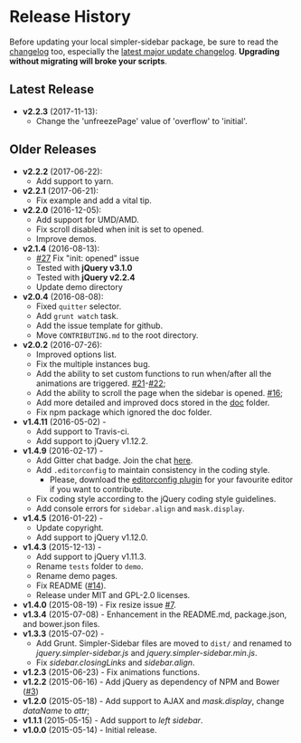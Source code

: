 # Release History

Before updating your local simpler-sidebar package, be sure to read the [changelog](https://github.com/simple-sidebar/simpler-sidebar/blob/master/doc/changelogs) too, especially the [latest major update changelog](https://github.com/simple-sidebar/simpler-sidebar/blob/master/doc/changelogs/v2.0.2.md). **Upgrading without migrating will broke your scripts**.

## Latest Release
* **v2.2.3** (2017-11-13):
  * Change the 'unfreezePage' value of 'overflow' to 'initial'.

## Older Releases
* **v2.2.2** (2017-06-22):
  * Add support to yarn.
* **v2.2.1** (2017-06-21):
  * Fix example and add a vital tip.
* **v2.2.0** (2016-12-05):
  * Add support for UMD/AMD.
  * Fix scroll disabled when init is set to opened.
  * Improve demos.
* **v2.1.4** (2016-08-13):
  * [#27](https://github.com/simple-sidebar/simpler-sidebar/issues/27) Fix "init: opened" issue
  * Tested with **jQuery v3.1.0**
  * Tested with **jQuery v2.2.4**
  * Update demo directory
* **v2.0.4** (2016-08-08):
  * Fixed `quitter` selector.
  * Add `grunt watch` task.
  * Add the issue template for github.
  * Move `CONTRIBUTING.md` to the root directory.
* **v2.0.2** (2016-07-26):
  * Improved options list.
  * Fix the multiple instances bug.
  * Add the ability to set custom functions to run when/after all the animations are triggered. [#21](https://github.com/simple-sidebar/simpler-sidebar/issues/21)-[#22](https://github.com/simple-sidebar/simpler-sidebar/pull/22);
  * Add the ability to scroll the page when the sidebar is opened. [#16](https://github.com/simple-sidebar/simpler-sidebar/issues/16);
  * Add more detailed and improved docs stored in the [doc](https://github.com/simple-sidebar/simpler-sidebar/tree/master/doc) folder.
  * Fix npm package which ignored the doc folder.
* **v1.4.11** (2016-05-02) -
  * Add support to Travis-ci.
  * Add support to jQuery v1.12.2.
* **v1.4.9** (2016-02-17) -
  * Add Gitter chat badge. Join the chat [here](https://gitter.im/dcdeiv/simpler-sidebar).
  * Add `.editorconfig` to maintain consistency in the coding style.
    * Please, download the [editorconfig plugin](http://editorconfig.org/#download) for your favourite editor if you want to contribute.
  * Fix coding style according to the jQuery coding style guidelines.
  * Add console errors for `sidebar.align` and `mask.display`.
* **v1.4.5** (2016-01-22) -
  * Update copyright.
  * Add support to jQuery v1.12.0.
* **v1.4.3** (2015-12-13) -
  * Add support to jQuery v1.11.3.
  * Rename `tests` folder to `demo`.
  * Rename demo pages.
  * Fix README ([#14](https://github.com/dcdeiv/simpler-sidebar/issues/14)).
  * Release under MIT and GPL-2.0 licenses.
* **v1.4.0** (2015-08-19) - Fix resize issue [#7](https://github.com/dcdeiv/simpler-sidebar/issues/7).
* **v1.3.4** (2015-07-08) - Enhancement in the README.md, package.json, and bower.json files.
* **v1.3.3** (2015-07-02) -
  * Add Grunt. Simpler-Sidebar files are moved to `dist/` and renamed to *jquery.simpler-sidebar.js* and *jquery.simpler-sidebar.min.js*.
  * Fix *sidebar.closingLinks* and *sidebar.align*.
* **v1.2.3** (2015-06-23) - Fix animations functions.
* **v1.2.2** (2015-06-16) - Add jQuery as dependency of NPM and Bower ([#3](https://github.com/dcdeiv/simpler-sidebar/pull/3))
* **v1.2.0** (2015-05-18) - Add support to AJAX and *mask.display*, change *dataName* to *attr*;
* **v1.1.1** (2015-05-15) - Add support to *left sidebar*.
* **v1.0.0** (2015-05-14) - Initial release.
